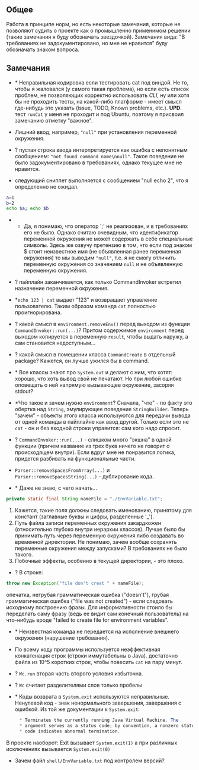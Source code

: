 ## Общее
Работа в принципе норм, но есть некоторые замечания, которые не позволяют судить 
о проекте как о промышленно применимом решении (такие замечания я буду обозначать звездочкой).
Замечания вида: "В требованиях не задокументировано, но мне не нравится" буду обозначать знаком вопроса.

## Замечания
* \* Неправильная кодировка если тестировать cat под виндой. Не то, чтобы я жаловался 
(у самого такая проблема), но если есть список проблем, не позволяющих корректно использовать *CLI*, ну или хотя бы не проходить тесты, на какой-либо платформе - имеет смысл где-нибудь это указать (issue, TODO, Known problems, etc.).
**UPD**. тест `runCat` у меня не проходит и под Ubuntu, поэтому я присвоил замечанию отметку "важное".

* Лишний ввод, например, `"null"` при установления переменной окружения. 
* ? пустая строка ввода интерпретируется как ошибка с непонятным сообщением: `"not found command name\nnull"`. 
Такое поведение не было задокументировано в требованиях, однако текущее мне не нравится.

* следующий сниппет выполняется с сообщением "null echo 2", что я определенно не ожидал.
``` bash
a=1
b=2
echo $a; echo $b
```
* * Да, я понимаю, что оператор ';' не реализован, и в требованиях его не было. 
Однако считаю очевидным, что идентификатор переменной окружения не может содержать в себе специальные символы.
Здесь же озвучу претензию в том, что если под знаком $ стоит неизвестное имя (не объявленная ранее переменная окружения) 
то мы выводим `"null"`, т.е. я не смогу отличить переменную окружения со значением `null` и не объявленную переменную окружения.

* ? пайплайн заканчивается, как только CommandInvoker встретил назначение переменной окружения.

* \*`echo 123 | cat` выдает "123" и возвращает управление пользователю. Таким образом команда `cat` полностью проигнорирована.

* ? какой смысл в `environment.removeEnv()` перед выходом из функции `CommandInvoker::run(...)`? 
Притом содержимое `environment` перед выходом копируется в переменную `result`, чтобы выдать наружу, а сам становится недоступным...

* ? какой смысл в помещении класса `CommandCreate` в отдельный package? 
Кажется, он лучше ужился бы в command.

* \* Все классы знают про `System.out` и делают с ним, что хотят: хорошо, что хоть вывод свой не печатают. 
Но при любой ошибке оповещать о ней напрямую вызывающее окружение, засоряя stdout?

* \*Что такое и зачем нужно `environment`? Сначала, "что" - по факту это обертка над `String`, эмулирующее поведение `StringBuilder`.
Теперь "зачем" - объекты этого класса используются для передачи вывода от одной команды в пайплайне как ввод другой. 
Только если это не `cat` - он и без входной строки управится: сам кого надо спросит.

* ? `CommandInvoker::run(...)` - слишком много "экшна" в одной функции (причем название из трех букв ничего не говорит о происходящем внутри). Если вдруг мне не понравится логика, придется разбивать на функциональные части.

* `Parser::removeSpacesFromArray(...)` и `Parser::removeSpacesString(...)` - дублирование кода.
* \* Даже не знаю, с чего начать...
```java
private static final String nameFile = "./EnvVariable.txt";
```
1) Кажется, такие поля должны следовать именованию, принятому для констант (заглавные буквы и цифры, разделенные '_').
2) Путь файла записи переменных окружения закардкожен (относительно глубоко внутри иерархии классов). Лучше было бы принимать путь через переменную окружения либо создавать во временной директории. Не понимаю, зачем вообще сохранять переменные окружения между запусками? В требованиях не было такого.
3) Побочные эффекты, особенно в текущей директории, - это плохо. 

* ? В строке:
``` java
throw new Exception("file don't creat " + nameFile);
```
опечатка, негрубая грамматическая ошибка ("doesn't"), грубая грамматическая ошибка ("file was not created") - если следовать исходному построению фразы. 
Для информативности стоило бы переделать саму фразу 
(ведь ее видит сам конечный пользователь) на что-нибудь вроде "failed to create file for environment variables". 

* \* Неизвестная команда не передается на исполнение внешнего окружения (нарушение требования).

* По всему коду программы используется неэффективная конкатенация строк (строки иммутабельны в Java). 
достаточно файла из 10^5 коротких строк, чтобы повесить `cat` на пару минут.

* ? `Wc.run` вторая часть второго условия избыточна.

* ? `Wc` считает разделителями слов только пробелы

* \* Коды возврата в `System.exit` используются неправильные. Ненулевой код - знак ненормального завершения, завершения с ошибкой. Из той же документации к `System.exit`:
```java
	 * Terminates the currently running Java Virtual Machine. The
     * argument serves as a status code; by convention, a nonzero status
     * code indicates abnormal termination.
```
В проекте наоборот: Exit вызывает `System.exit(1)` а при различных исключениях вызывается `System.exit(0)`

* Зачем файл `shell/EnvVariable.txt` под контролем версий?

